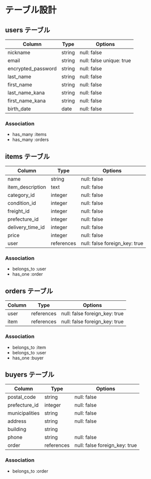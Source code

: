 # テーブル設計

## users テーブル

| Column             | Type   | Options                  |
| ------------------ | ------ | ------------------------ |
| nickname           | string | null: false              |
| email              | string | null: false unique: true |
| encrypted_password | string | null: false              |
| last_name          | string | null: false              |
| first_name         | string | null: false              |
| last_name_kana     | string | null: false              |
| first_name_kana    | string | null: false              |
| birth_date         | date   | null: false              |

### Association
- has_many :items
- has_many :orders


## items テーブル

| Column           | Type       | Options                       |
| ---------------- | ---------- | ----------------------------- |
| name             | string     | null: false                   |
| item_description | text       | null: false                   |
| category_id      | integer    | null: false                   |
| condition_id     | integer    | null: false                   |
| freight_id       | integer    | null: false                   |
| prefecture_id    | integer    | null: false                   |
| delivery_time_id | integer    | null: false                   |
| price            | integer    | null: false                   |
| user             | references | null: false foreign_key: true |

### Association
- belongs_to :user
- has_one :order


## orders テーブル

| Column             | Type       | Options                       |
| ------------------ | ---------- | ----------------------------- |
| user               | references | null: false foreign_key: true |
| item               | references | null: false foreign_key: true |

### Association
- belongs_to    :item
- belongs_to    :user
- has_one       :buyer


## buyers テーブル

| Column         | Type       | Options                       |
| -------------- | ---------- | ----------------------------- |
| postal_code    | string     | null: false                   |
| prefecture_id  | integer    | null: false                   |
| municipalities | string     | null: false                   |
| address        | string     | null: false                   |
| building       | string     |                               |
| phone          | string     | null: false                   |
| order          | references | null: false foreign_key: true |

### Association
- belongs_to :order
